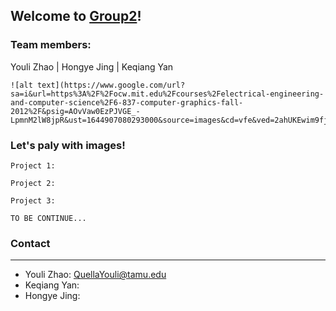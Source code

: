 ## Welcome to [Group2](https://github.com/Mooler0410/IMMagician/edit/gh-pages/index.md)!


### Team members: 
Youli Zhao | Hongye Jing | Keqiang Yan

```
![alt text](https://www.google.com/url?sa=i&url=https%3A%2F%2Focw.mit.edu%2Fcourses%2Felectrical-engineering-and-computer-science%2F6-837-computer-graphics-fall-2012%2F&psig=AOvVaw0EzPJVGE_-LpmnM2lW8jpR&ust=1644907080293000&source=images&cd=vfe&ved=2ahUKEwim9fjCyv71AhXRkWoFHZtsD5sQjRx6BAgAEAk)
```



### Let's paly with images!


```
Project 1: 
```

```
Project 2: 
```

```
Project 3: 
```

```
TO BE CONTINUE...
```


### Contact
***
* Youli Zhao: QuellaYouli@tamu.edu
* Keqiang Yan:
* Hongye Jing:
